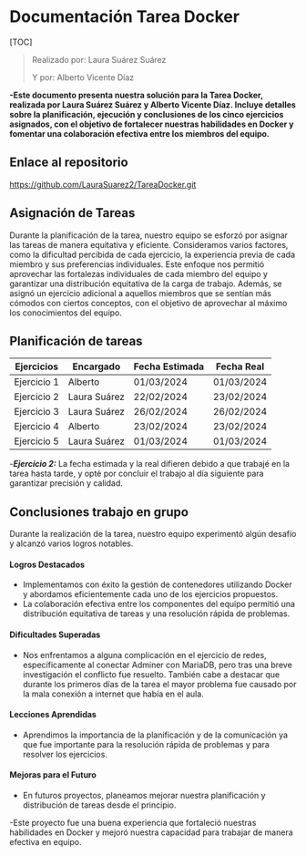 # Documentación Tarea Docker



[TOC]

> Realizado por: Laura Suárez Suárez
>
> Y por: Alberto Vicente Díaz





**-Este documento presenta nuestra solución para la Tarea Docker, realizada por Laura Suárez Suárez y Alberto Vicente Díaz. Incluye detalles sobre la planificación, ejecución y conclusiones de los cinco ejercicios asignados, con el objetivo de fortalecer nuestras habilidades en Docker y fomentar una colaboración efectiva entre los miembros del equipo.**



## Enlace al repositorio

https://github.com/LauraSuarez2/TareaDocker.git



## Asignación de Tareas

Durante la planificación de la tarea, nuestro equipo se esforzó por asignar las tareas de manera equitativa y eficiente. Consideramos varios factores, como la dificultad percibida de cada ejercicio, la experiencia previa de cada miembro y sus preferencias individuales. Este enfoque nos permitió aprovechar las fortalezas individuales de cada miembro del equipo y garantizar una distribución equitativa de la carga de trabajo. Además, se asignó un ejercicio adicional a aquellos miembros que se sentían más cómodos con ciertos conceptos, con el objetivo de aprovechar al máximo los conocimientos del equipo.



## Planificación de tareas

| Ejercicios  | Encargado    | Fecha Estimada | Fecha Real |
| ----------- | ------------ | -------------- | ---------- |
| Ejercicio 1 | Alberto      | 01/03/2024     | 01/03/2024 |
| Ejercicio 2 | Laura Suárez | 22/02/2024     | 23/02/2024 |
| Ejercicio 3 | Laura Suárez | 26/02/2024     | 26/02/2024 |
| Ejercicio 4 | Alberto      | 23/02/2024     | 23/02/2024 |
| Ejercicio 5 | Laura Suárez | 01/03/2024     | 01/03/2024 |

-***Ejercicio 2:*** La fecha estimada y la real difieren debido a que trabajé en la tarea hasta tarde, y opté por concluir el trabajo al día siguiente para garantizar precisión y calidad.



## Conclusiones trabajo en grupo

Durante la realización de la tarea, nuestro equipo experimentó algún desafío y alcanzó varios logros notables.

#### Logros Destacados

- Implementamos con éxito la gestión de contenedores utilizando Docker y abordamos eficientemente cada uno de los ejercicios propuestos.
- La colaboración efectiva entre los componentes del equipo permitió una distribución equitativa de tareas y una resolución rápida de problemas.

#### Dificultades Superadas

- Nos enfrentamos a alguna complicación en el ejercicio de redes, específicamente al conectar Adminer con MariaDB, pero tras una breve investigación el conflicto fue resuelto. También cabe a destacar que durante los primeros días de la tarea el mayor problema fue causado por la mala conexión a internet que había en el aula.

#### Lecciones Aprendidas

- Aprendimos la importancia de la planificación y de la comunicación ya que fue importante para la resolución rápida de problemas y para resolver los ejercicios.

#### Mejoras para el Futuro

- En futuros proyectos, planeamos mejorar nuestra planificación y distribución de tareas desde el principio.

-Este proyecto fue una buena experiencia que fortaleció nuestras habilidades en Docker y mejoró nuestra capacidad para trabajar de manera efectiva en equipo.
